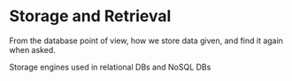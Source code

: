 # Storage and Retrieval

From the database point of view, how we store data given, and find it again when asked.

Storage engines used in relational DBs and NoSQL DBs

## 